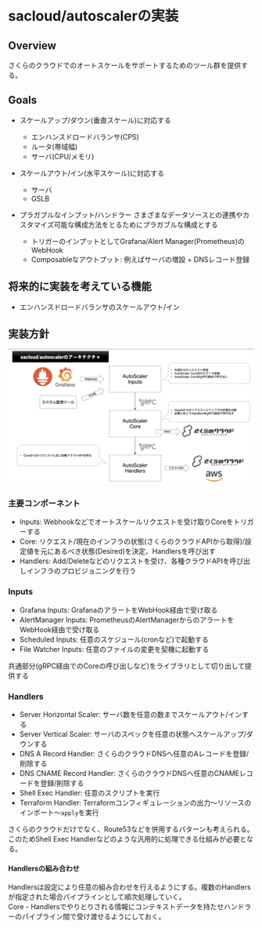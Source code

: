 # sacloud/autoscalerの実装

## Overview

さくらのクラウドでのオートスケールをサポートするためのツール群を提供する。  

## Goals

- スケールアップ/ダウン(垂直スケール)に対応する
  - エンハンスドロードバランサ(CPS)
  - ルータ(帯域幅)
  - サーバ(CPU/メモリ)
    
- スケールアウト/イン(水平スケール)に対応する
  - サーバ
  - GSLB

- プラガブルなインプット/ハンドラー
  さまざまなデータソースとの連携やカスタマイズ可能な構成方法をとるためにプラガブルな構成とする
  - トリガーのインプットとしてGrafana/Alert Manager(Prometheus)のWebHook
  - Composableなアウトプット: 例えばサーバの増設 + DNSレコード登録

## 将来的に実装を考えている機能

- エンハンスドロードバランサのスケールアウト/イン

## 実装方針

![Architecture Overview](architecture.png)

### 主要コンポーネント

- Inputs: Webhookなどでオートスケールリクエストを受け取りCoreをトリガーする
- Core: リクエスト/現在のインフラの状態(さくらのクラウドAPIから取得)/設定値を元にあるべき状態(Desired)を決定、Handlersを呼び出す
- Handlers: Add/Deleteなどのリクエストを受け、各種クラウドAPIを呼び出しインフラのプロビジョニングを行う

### Inputs

- Grafana Inputs: GrafanaのアラートをWebHook経由で受け取る
- AlertManager Inputs: PrometheusのAlertManagerからのアラートをWebHook経由で受け取る
- Scheduled Inputs: 任意のスケジュール(cronなど)で起動する
- File Watcher Inputs: 任意のファイルの変更を契機に起動する

共通部分(gRPC経由でのCoreの呼び出しなど)をライブラリとして切り出して提供する

### Handlers

- Server Horizontal Scaler: サーバ数を任意の数までスケールアウト/インする
- Server Vertical Scaler: サーバのスペックを任意の状態へスケールアップ/ダウンする
- DNS A Record Handler: さくらのクラウドDNSへ任意のAレコードを登録/削除する
- DNS CNAME Record Handler: さくらのクラウドDNSへ任意のCNAMEレコードを登録/削除する
- Shell Exec Handler: 任意のスクリプトを実行  
- Terraform Handler: Terraformコンフィギュレーションの出力〜リソースのインポート〜`apply`を実行

さくらのクラウドだけでなく、Route53などを併用するパターンも考えられる。  
このためShell Exec Handlerなどのような汎用的に処理できる仕組みが必要となる。  

#### Handlersの組み合わせ

Handlersは設定により任意の組み合わせを行えるようにする。複数のHandlersが指定された場合パイプラインとして順次処理していく。  
Core - Handlersでやりとりされる情報にコンテキストデータを持たせハンドラーのパイプライン間で受け渡せるようにしておく。